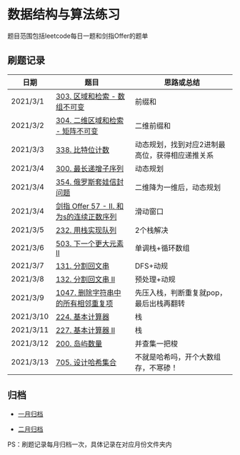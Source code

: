 # 数据结构与算法练习

题目范围包括leetcode每日一题和剑指Offer的题单

## 刷题记录

| 日期     | 题目                                                         | 思路或总结 |
| -------- | ------------------------------------------------------------ | ---------- |
| 2021/3/1 | [303. 区域和检索 - 数组不可变](https://leetcode-cn.com/problems/range-sum-query-immutable/) | 前缀和     |
| 2021/3/2 | [304. 二维区域和检索 - 矩阵不可变](https://leetcode-cn.com/problems/range-sum-query-2d-immutable/) | 二维前缀和 |
| 2021/3/3 | [338. 比特位计数](https://leetcode-cn.com/problems/counting-bits/) | 动态规划，找到对应2进制最高位，获得相应递推关系 |
| 2021/3/4 | [300. 最长递增子序列](https://leetcode-cn.com/problems/longest-increasing-subsequence/) | 动态规划 |
| 2021/3/4 | [354. 俄罗斯套娃信封问题](https://leetcode-cn.com/problems/russian-doll-envelopes/) | 二维降为一维后，动态规划 |
| 2021/3/4 | [剑指 Offer 57 - II. 和为s的连续正数序列](https://leetcode-cn.com/problems/he-wei-sde-lian-xu-zheng-shu-xu-lie-lcof/) | 滑动窗口 |
| 2021/3/5 | [232. 用栈实现队列](https://leetcode-cn.com/problems/implement-queue-using-stacks/) | 2个栈解决 |
| 2021/3/6 | [503. 下一个更大元素 II](https://leetcode-cn.com/problems/next-greater-element-ii/) | 单调栈+循环数组 |
| 2021/3/7 | [131. 分割回文串](https://leetcode-cn.com/problems/palindrome-partitioning/) | DFS+动规 |
| 2021/3/8 | [132. 分割回文串 II](https://leetcode-cn.com/problems/palindrome-partitioning-ii/) | 预处理+动规 |
| 2021/3/9 | [1047. 删除字符串中的所有相邻重复项](https://leetcode-cn.com/problems/remove-all-adjacent-duplicates-in-string/) | 先压入栈，判断重复就pop，最后出栈再翻转 |
| 2021/3/10 | [224. 基本计算器](https://leetcode-cn.com/problems/basic-calculator/) | 栈 |
| 2021/3/11 | [227. 基本计算器 II](https://leetcode-cn.com/problems/basic-calculator-ii/) | 栈 |
| 2021/3/12 | [200. 岛屿数量](https://leetcode-cn.com/problems/number-of-islands/) | 并查集一把梭 |
| 2021/3/13 | [705. 设计哈希集合](https://leetcode-cn.com/problems/design-hashset/) | 不就是哈希吗，开个大数组存，不寒碜！ |

## 归档

- [一月归档](https://github.com/HeMu0710/algorithm-2021/tree/master/src/leetcode/january)

- [二月归档](https://github.com/HeMu0710/algorithm-2021/tree/master/src/leetcode/february)

PS：刷题记录每月归档一次，具体记录在对应月份文件夹内


